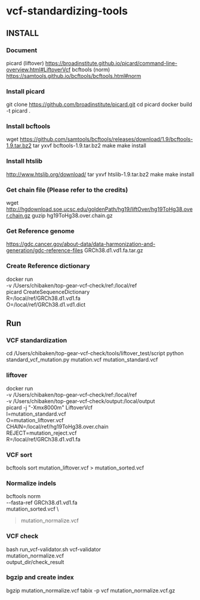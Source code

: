 # vcf-standardizing-tools

## INSTALL

### Document
picard (liftover) 
https://broadinstitute.github.io/picard/command-line-overview.html#LiftoverVcf
bcftools (norm)
https://samtools.github.io/bcftools/bcftools.html#norm

### Install picard
git clone https://github.com/broadinstitute/picard.git
cd picard 
docker build -t picard .

### Install bcftools 
wget https://github.com/samtools/bcftools/releases/download/1.9/bcftools-1.9.tar.bz2
tar yxvf bcftools-1.9.tar.bz2
make
make install

### Install htslib
http://www.htslib.org/download/
tar yxvf htslib-1.9.tar.bz2
make
make install

### Get chain file (Please refer to the credits) 
wget http://hgdownload.soe.ucsc.edu/goldenPath/hg19/liftOver/hg19ToHg38.over.chain.gz
guzip hg19ToHg38.over.chain.gz

### Get Reference genome
https://gdc.cancer.gov/about-data/data-harmonization-and-generation/gdc-reference-files
GRCh38.d1.vd1.fa.tar.gz

### Create Reference dictionary
docker run \
-v /Users/chibaken/top-gear-vcf-check/ref:/local/ref \
picard CreateSequenceDictionary \
R=/local/ref/GRCh38.d1.vd1.fa \
O=/local/ref/GRCh38.d1.vd1.dict


## Run

### VCF standardization
cd /Users/chibaken/top-gear-vcf-check/tools/liftover_test/script
python standard_vcf_mutation.py mutation.vcf mutation_standard.vcf

### liftover
docker run \
-v /Users/chibaken/top-gear-vcf-check/ref:/local/ref \
-v /Users/chibaken/top-gear-vcf-check/output:/local/output \
picard -j "-Xmx8000m" LiftoverVcf \
I=mutation_standard.vcf \
O=mutation_liftover.vcf \
CHAIN=/local/ref/hg19ToHg38.over.chain \
REJECT=mutation_reject.vcf \
R=/local/ref/GRCh38.d1.vd1.fa

### VCF sort
bcftools sort mutation_liftover.vcf > mutation_sorted.vcf

### Normalize indels
bcftools norm \
--fasta-ref GRCh38.d1.vd1.fa \
mutation_sorted.vcf \
> mutation_normalize.vcf

### VCF check
bash run_vcf-validator.sh vcf-validator \
mutation_normalize.vcf \
output_dir/check_result

### bgzip and create index
bgzip mutation_normalize.vcf
tabix -p vcf mutation_normalize.vcf.gz

